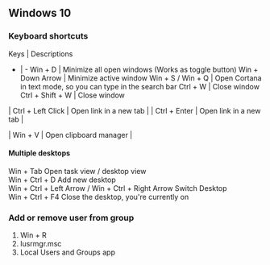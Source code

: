 ## Windows 10

### Keyboard shortcuts
 Keys | Descriptions 
- | -
Win + D | Minimize all open windows (Works as toggle button)
Win + Down Arrow | Minimize active window
Win + S / Win + Q | Open Cortana in text mode, so you can type in the search bar
Ctrl + W | Close window
Ctrl + Shift + W | Close window

| Ctrl + Left Click | Open link in a new tab |
| Ctrl + Enter | Open link in a new tab |

| Win + V | Open clipboard manager |

#### Multiple desktops
Win + Tab       Open task view / desktop view    \
Win + Ctrl + D  Add new desktop\
Win + Ctrl + Left Arrow / Win + Ctrl + Right Arrow  Switch Desktop\
Win + Ctrl + F4 Close the desktop, you're currently on


### Add or remove user from group
1. Win + R
2. lusrmgr.msc
3. Local Users and Groups app